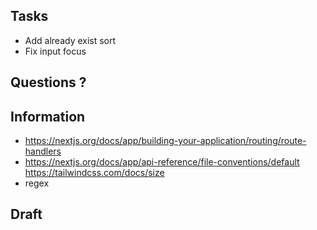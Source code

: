 ## Tasks

- Add already exist sort 
- Fix input focus

## Questions ?

## Information 
- https://nextjs.org/docs/app/building-your-application/routing/route-handlers
- https://nextjs.org/docs/app/api-reference/file-conventions/default
https://tailwindcss.com/docs/size
- regex


## Draft
